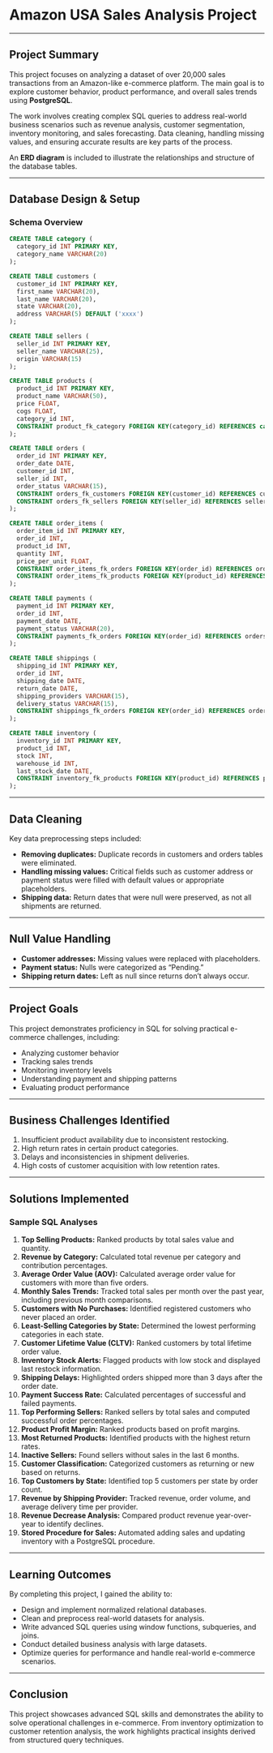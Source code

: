 
# Amazon USA Sales Analysis Project


---

## Project Summary

This project focuses on analyzing a dataset of over 20,000 sales transactions from an Amazon-like e-commerce platform. The main goal is to explore customer behavior, product performance, and overall sales trends using **PostgreSQL**.

The work involves creating complex SQL queries to address real-world business scenarios such as revenue analysis, customer segmentation, inventory monitoring, and sales forecasting. Data cleaning, handling missing values, and ensuring accurate results are key parts of the process.

An **ERD diagram** is included to illustrate the relationships and structure of the database tables.

---

## Database Design & Setup

### Schema Overview

```sql
CREATE TABLE category (
  category_id INT PRIMARY KEY,
  category_name VARCHAR(20)
);

CREATE TABLE customers (
  customer_id INT PRIMARY KEY,
  first_name VARCHAR(20),
  last_name VARCHAR(20),
  state VARCHAR(20),
  address VARCHAR(5) DEFAULT ('xxxx')
);

CREATE TABLE sellers (
  seller_id INT PRIMARY KEY,
  seller_name VARCHAR(25),
  origin VARCHAR(15)
);

CREATE TABLE products (
  product_id INT PRIMARY KEY,
  product_name VARCHAR(50),
  price FLOAT,
  cogs FLOAT,
  category_id INT,
  CONSTRAINT product_fk_category FOREIGN KEY(category_id) REFERENCES category(category_id)
);

CREATE TABLE orders (
  order_id INT PRIMARY KEY,
  order_date DATE,
  customer_id INT,
  seller_id INT,
  order_status VARCHAR(15),
  CONSTRAINT orders_fk_customers FOREIGN KEY(customer_id) REFERENCES customers(customer_id),
  CONSTRAINT orders_fk_sellers FOREIGN KEY(seller_id) REFERENCES sellers(seller_id)
);

CREATE TABLE order_items (
  order_item_id INT PRIMARY KEY,
  order_id INT,
  product_id INT,
  quantity INT,
  price_per_unit FLOAT,
  CONSTRAINT order_items_fk_orders FOREIGN KEY(order_id) REFERENCES orders(order_id),
  CONSTRAINT order_items_fk_products FOREIGN KEY(product_id) REFERENCES products(product_id)
);

CREATE TABLE payments (
  payment_id INT PRIMARY KEY,
  order_id INT,
  payment_date DATE,
  payment_status VARCHAR(20),
  CONSTRAINT payments_fk_orders FOREIGN KEY(order_id) REFERENCES orders(order_id)
);

CREATE TABLE shippings (
  shipping_id INT PRIMARY KEY,
  order_id INT,
  shipping_date DATE,
  return_date DATE,
  shipping_providers VARCHAR(15),
  delivery_status VARCHAR(15),
  CONSTRAINT shippings_fk_orders FOREIGN KEY(order_id) REFERENCES orders(order_id)
);

CREATE TABLE inventory (
  inventory_id INT PRIMARY KEY,
  product_id INT,
  stock INT,
  warehouse_id INT,
  last_stock_date DATE,
  CONSTRAINT inventory_fk_products FOREIGN KEY(product_id) REFERENCES products(product_id)
);
```

---

## Data Cleaning

Key data preprocessing steps included:

* **Removing duplicates:** Duplicate records in customers and orders tables were eliminated.
* **Handling missing values:** Critical fields such as customer address or payment status were filled with default values or appropriate placeholders.
* **Shipping data:** Return dates that were null were preserved, as not all shipments are returned.

---

## Null Value Handling

* **Customer addresses:** Missing values were replaced with placeholders.
* **Payment status:** Nulls were categorized as “Pending.”
* **Shipping return dates:** Left as null since returns don’t always occur.

---

## Project Goals

This project demonstrates proficiency in SQL for solving practical e-commerce challenges, including:

* Analyzing customer behavior
* Tracking sales trends
* Monitoring inventory levels
* Understanding payment and shipping patterns
* Evaluating product performance

---

## Business Challenges Identified

1. Insufficient product availability due to inconsistent restocking.
2. High return rates in certain product categories.
3. Delays and inconsistencies in shipment deliveries.
4. High costs of customer acquisition with low retention rates.

---

## Solutions Implemented

### Sample SQL Analyses

1. **Top Selling Products:** Ranked products by total sales value and quantity.
2. **Revenue by Category:** Calculated total revenue per category and contribution percentages.
3. **Average Order Value (AOV):** Calculated average order value for customers with more than five orders.
4. **Monthly Sales Trends:** Tracked total sales per month over the past year, including previous month comparisons.
5. **Customers with No Purchases:** Identified registered customers who never placed an order.
6. **Least-Selling Categories by State:** Determined the lowest performing categories in each state.
7. **Customer Lifetime Value (CLTV):** Ranked customers by total lifetime order value.
8. **Inventory Stock Alerts:** Flagged products with low stock and displayed last restock information.
9. **Shipping Delays:** Highlighted orders shipped more than 3 days after the order date.
10. **Payment Success Rate:** Calculated percentages of successful and failed payments.
11. **Top Performing Sellers:** Ranked sellers by total sales and computed successful order percentages.
12. **Product Profit Margin:** Ranked products based on profit margins.
13. **Most Returned Products:** Identified products with the highest return rates.
14. **Inactive Sellers:** Found sellers without sales in the last 6 months.
15. **Customer Classification:** Categorized customers as returning or new based on returns.
16. **Top Customers by State:** Identified top 5 customers per state by order count.
17. **Revenue by Shipping Provider:** Tracked revenue, order volume, and average delivery time per provider.
18. **Revenue Decrease Analysis:** Compared product revenue year-over-year to identify declines.
19. **Stored Procedure for Sales:** Automated adding sales and updating inventory with a PostgreSQL procedure.

---

## Learning Outcomes

By completing this project, I gained the ability to:

* Design and implement normalized relational databases.
* Clean and preprocess real-world datasets for analysis.
* Write advanced SQL queries using window functions, subqueries, and joins.
* Conduct detailed business analysis with large datasets.
* Optimize queries for performance and handle real-world e-commerce scenarios.

---

## Conclusion

This project showcases advanced SQL skills and demonstrates the ability to solve operational challenges in e-commerce. From inventory optimization to customer retention analysis, the work highlights practical insights derived from structured query techniques.

